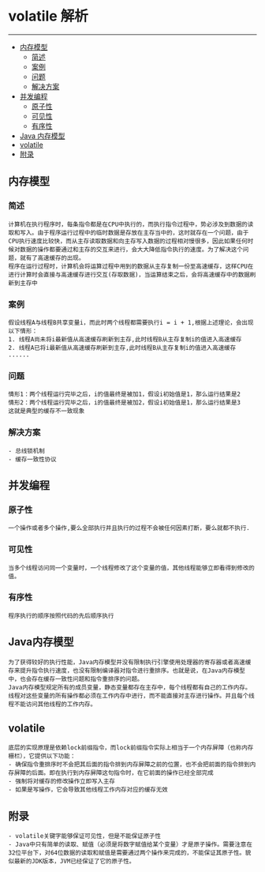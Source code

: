 # volatile 解析
---
* [内存模型](#内存模型)
  * [简述](#简述)
  * [案例](#案例)
  * [问题](#问题)
  * [解决方案](#解决方案)
* [并发编程](#并发编程)
  * [原子性](#原子性)
  * [可见性](#可见性)
  * [有序性](#有序性)
* [Java 内存模型](#Java内存模型)
* [volatile](#volatile)
* [附录](#附录)
## 内存模型
### 简述
```
计算机在执行程序时，每条指令都是在CPU中执行的，而执行指令过程中，势必涉及到数据的读取和写入。由于程序运行过程中的临时数据是存放在主存当中的，这时就存在一个问题，由于CPU执行速度比较快，而从主存读取数据和向主存写入数据的过程相对慢很多，因此如果任何时候对数据的操作都要通过和主存的交互来进行，会大大降低指令执行的速度。为了解决这个问题，就有了高速缓存的出现。
程序在运行过程时，计算机会将运算过程中用到的数据从主存复制一份至高速缓存，这样CPU在进行计算时会直接与高速缓存进行交互(存取数据)，当运算结束之后，会将高速缓存中的数据刷新到主存中
```
### 案例
```
假设线程A与线程B共享变量i，而此时两个线程都需要执行i = i + 1,根据上述理论，会出现以下情形：
1. 线程A尚未将i最新值从高速缓存刷新到主存,此时线程B从主存复制i的值进入高速缓存
2. 线程A已将i最新值从高速缓存刷新到主存,此时线程B从主存复制i的值进入高速缓存
......
```
### 问题
```
情形1：两个线程运行完毕之后，i的值最终是被加1，假设i初始值是1，那么运行结果是2
情形2：两个线程运行完毕之后，i的值最终是被加2，假设i初始值是1，那么运行结果是3
这就是典型的缓存不一致现象
```
### 解决方案
```
- 总线锁机制
- 缓存一致性协议
```
## 并发编程
### 原子性
```
一个操作或者多个操作,要么全部执行并且执行的过程不会被任何因素打断，要么就都不执行.
```
### 可见性
```
当多个线程访问同一个变量时，一个线程修改了这个变量的值，其他线程能够立即看得到修改的值。
```
### 有序性
```
程序执行的顺序按照代码的先后顺序执行
```
## Java内存模型
```
为了获得较好的执行性能，Java内存模型并没有限制执行引擎使用处理器的寄存器或者高速缓存来提升指令执行速度，也没有限制编译器对指令进行重排序。也就是说，在Java内存模型中，也会存在缓存一致性问题和指令重排序的问题。
Java内存模型规定所有的成员变量，静态变量都存在主存中，每个线程都有自己的工作内存。线程对这些变量的所有操作都必须在工作内存中进行，而不能直接对主存进行操作。并且每个线程不能访问其他线程的工作内存。
```
## volatile
```
底层的实现原理是依赖lock前缀指令，而lock前缀指令实际上相当于一个内存屏障（也称内存栅栏），它提供以下功能：
- 确保指令重排序时不会把其后面的指令排到内存屏障之前的位置，也不会把前面的指令排到内存屏障的后面。即在执行到内存屏障这句指令时，在它前面的操作已经全部完成
- 强制将对缓存的修改操作立即写入主存
- 如果是写操作，它会导致其他线程工作内存对应的缓存无效
```
## 附录
```
- volatile关键字能够保证可见性，但是不能保证原子性
- Java中只有简单的读取、赋值（必须是将数字赋值给某个变量）才是原子操作。需要注意在32位平台下，对64位数据的读取和赋值是需要通过两个操作来完成的，不能保证其原子性。貌似最新的JDK版本，JVM已经保证了它的原子性。
```
